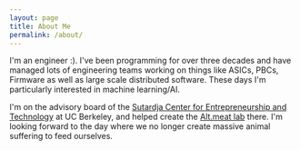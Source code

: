 ```yaml
---
layout: page
title: About Me
permalink: /about/
---
```


I'm an engineer :). I've been programming for over three decades and have managed lots of engineering teams working on things like ASICs, PBCs, Firmware as well as large scale distributed software. These days I'm particularly interested in machine learning/AI.

I'm on the advisory board of the [Sutardja Center for Entrepreneurship and Technology](https://scet.berkeley.edu/) at UC Berkeley, and helped create the [Alt.meat lab](https://altmeatlab.berkeley.edu/) there. I'm looking forward to the day where we no longer create massive animal suffering to feed ourselves.